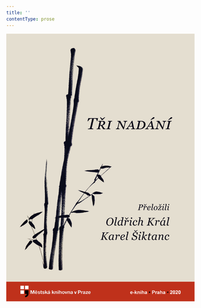 ```yaml
---
title: ''
contentType: prose
---
```


![obalka_tri_nadani.jpg](./resources/obalka_tri_nadani_fmt.png)

